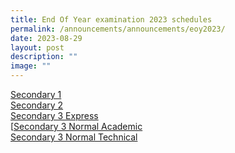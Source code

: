 ```yaml
---
title: End Of Year examination 2023 schedules
permalink: /announcements/announcements/eoy2023/
date: 2023-08-29
layout: post
description: ""
image: ""
---
```

[Secondary 1](/files/EOY%20Timetable/2023/2023%20sec1%20eoy%20exam%20tt_28%20aug.pdf)<br>
[Secondary 2](/files/EOY%20Timetable/2023/2023%20sec2%20eoy%20exam%20tt_6%20aug.pdf)<br>
[Secondary 3 Express](/files/EOY%20Timetable/2023/eoy_timetable_2023_3e_6aug.pdf)<br>
[[Secondary 3 Normal Academic](/files/EOY%20Timetable/2023/eoy_timetable_2023_3na_28aug.pdf)<br>
[Secondary 3 Normal Technical](/files/EOY%20Timetable/2023/eoy_timetable_2023_3nt_28aug.pdf)<br>
